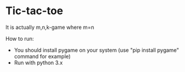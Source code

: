 # Tic-tac-toe
It is actually m,n,k-game where m=n

How to run:
* You should install pygame on your system (use "pip install pygame" command for example)
* Run with python 3.x
